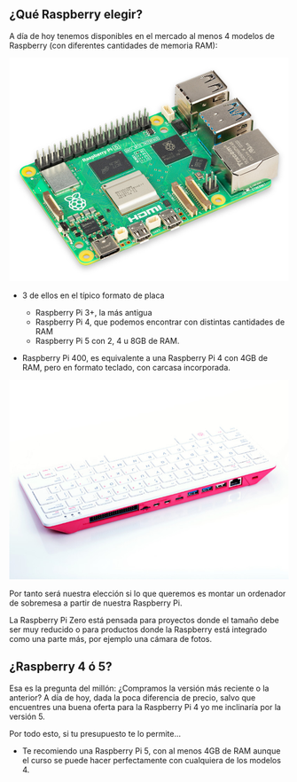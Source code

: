 ## ¿Qué Raspberry elegir?

A día de hoy tenemos disponibles en el mercado al menos 4 modelos de Raspberry (con diferentes cantidades de memoria RAM):

![](./images/raspberry-pi-5.jpg)

* 3 de ellos en el típico formato de placa
    - Raspberry Pi 3+, la más antigua
    - Raspberry Pi 4, que podemos encontrar con distintas cantidades de RAM 
    - Raspberry Pi 5 con 2, 4 u 8GB de RAM. 

* Raspberry Pi 400, es equivalente a una Raspberry Pi 4 con 4GB de RAM, pero en formato teclado, con carcasa incorporada. 

![Raspberry Pi 400](./images/RPI_400_BACK_2_WHITE.jpg)

Por tanto será nuestra elección si lo que queremos es montar un ordenador de sobremesa a partir de nuestra Raspberry Pi.

La Raspberry Pi Zero está pensada para proyectos donde el tamaño debe ser muy reducido o para productos donde la Raspberry está integrado como una parte más, por ejemplo una cámara de fotos.

##  ¿Raspberry  4 ó 5? 

Esa es la pregunta del millón: ¿Compramos la versión más reciente o la anterior? A día de hoy, dada la poca diferencia de precio, salvo que encuentres una buena oferta para la Raspberry Pi 4 yo me inclinaría por la versión 5. 

Por todo esto, si tu presupuesto te lo permite...

* Te recomiendo una Raspberry Pi 5, con al menos 4GB de RAM aunque el curso se puede hacer perfectamente con cualquiera de los modelos 4.

